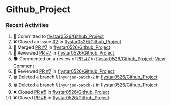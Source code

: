 # Github_Project

### Recent Activities
<!--START_SECTION:activity-->
1. 📝 Committed to [flystar0526/Github_Project](https://github.com/flystar0526/Github_Project/commit/caccb14179623e73be174b0749d6d9cfa8922664)
2. ❌ Closed an issue [#2](https://github.com/flystar0526/Github_Project/issues/2) in [flystar0526/Github_Project](https://github.com/flystar0526/Github_Project)
3. 🔀 Merged [PR #7](https://github.com/flystar0526/Github_Project/pull/7) in [flystar0526/Github_Project](https://github.com/flystar0526/Github_Project)
4. 🔎 Reviewed [PR #7](https://github.com/flystar0526/Github_Project/pull/7) in [flystar0526/Github_Project](https://github.com/flystar0526/Github_Project)
5. 🗣 Commented on a review of [PR #7](https://github.com/flystar0526/Github_Project/pull/7) in [flystar0526/Github_Project](https://github.com/flystar0526/Github_Project): [View Comment](https://github.com/flystar0526/Github_Project/pull/7#pullrequestreviewcomment-1841440187)
6. 🔎 Reviewed [PR #7](https://github.com/flystar0526/Github_Project/pull/7) in [flystar0526/Github_Project](https://github.com/flystar0526/Github_Project)
7. 🗑️ Deleted a branch `linyunjun-patch-2` in [flystar0526/Github_Project](https://github.com/flystar0526/Github_Project)
8. 🗑️ Deleted a branch `linyunjun-patch-1` in [flystar0526/Github_Project](https://github.com/flystar0526/Github_Project)
9. ❌ Closed [PR #5](https://github.com/flystar0526/Github_Project/pull/5) in [flystar0526/Github_Project](https://github.com/flystar0526/Github_Project)
10. ❌ Closed [PR #6](https://github.com/flystar0526/Github_Project/pull/6) in [flystar0526/Github_Project](https://github.com/flystar0526/Github_Project)
<!--END_SECTION:activity-->
